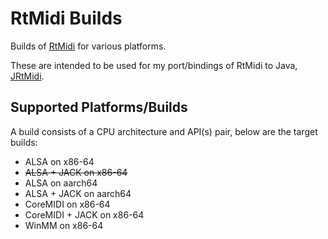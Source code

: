 # RtMidi Builds

Builds of [RtMidi](https://github.com/thestk/rtmidi) for various platforms.

These are intended to be used for my port/bindings of RtMidi to Java,
[JRtMidi](https://github.com/basshelal/JRtMidi).

## Supported Platforms/Builds

A build consists of a CPU architecture and API(s) pair, below are the 
target builds:

* ALSA on x86-64
* ~~ALSA + JACK on x86-64~~
* ALSA on aarch64
* ALSA + JACK on aarch64
* CoreMIDI on x86-64
* CoreMIDI + JACK on x86-64
* WinMM on x86-64